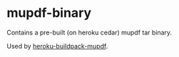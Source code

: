 # mupdf-binary

Contains a pre-built (on heroku cedar) mupdf tar binary.

Used by [heroku-buildpack-mupdf](https://github.com/scottmotte/heroku-buildpack-mupdf).
